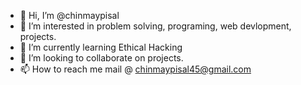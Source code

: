 - 👋 Hi, I’m @chinmaypisal
- 👀 I’m interested in problem solving, programing, web devlopment, projects. 
- 🌱 I’m currently learning Ethical Hacking
- 💞️ I’m looking to collaborate on projects.
- 📫 How to reach me mail @ chinmaypisal45@gmail.com

<!---
chinmay404/chinmay404 is a ✨ special ✨ repository because its `README.md` (this file) appears on your GitHub profile.
You can click the Preview link to take a look at your changes.
--->
